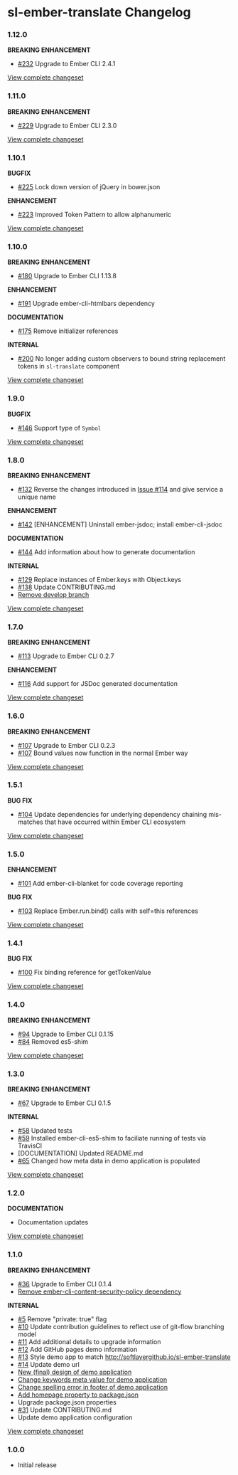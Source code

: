 # sl-ember-translate Changelog

### 1.12.0

**BREAKING ENHANCEMENT**

* [#232](https://github.com/softlayer/sl-ember-translate/issues/232) Upgrade to Ember CLI 2.4.1

[View complete changeset](https://github.com/softlayer/sl-ember-translate/compare/v1.11.0...v1.12.0)

### 1.11.0

**BREAKING ENHANCEMENT**

* [#229](https://github.com/softlayer/sl-ember-translate/issues/229) Upgrade to Ember CLI 2.3.0

[View complete changeset](https://github.com/softlayer/sl-ember-translate/compare/v1.10.1...v1.11.0)

### 1.10.1

**BUGFIX**

* [#225](https://github.com/softlayer/sl-ember-translate/pull/225) Lock down version of jQuery in bower.json

**ENHANCEMENT**

* [#223](https://github.com/softlayer/sl-ember-translate/pull/223) Improved Token Pattern to allow alphanumeric

[View complete changeset](https://github.com/softlayer/sl-ember-translate/compare/v1.10.0...v1.10.1)

### 1.10.0

**BREAKING ENHANCEMENT**

* [#180](https://github.com/softlayer/sl-ember-translate/pull/180) Upgrade to Ember CLI 1.13.8

**ENHANCEMENT**

* [#191](https://github.com/softlayer/sl-ember-translate/pull/191) Upgrade ember-cli-htmlbars dependency

**DOCUMENTATION**

* [#175](https://github.com/softlayer/sl-ember-translate/issues/175) Remove initializer references

**INTERNAL**

* [#200](https://github.com/softlayer/sl-ember-translate/pull/200) No longer adding custom observers to bound string replacement tokens in `sl-translate` component

[View complete changeset](https://github.com/softlayer/sl-ember-translate/compare/v1.9.0...v1.10.0)

### 1.9.0

**BUGFIX**

* [#146](https://github.com/softlayer/sl-ember-translate/issues/146) Support type of `Symbol`

[View complete changeset](https://github.com/softlayer/sl-ember-translate/compare/v1.8.0...v1.9.0)

### 1.8.0

**BREAKING ENHANCEMENT**

* [#132](https://github.com/softlayer/sl-ember-translate/issues/132) Reverse the changes introduced in [Issue #114](https://github.com/softlayer/sl-ember-translate/issues/114) and give service a unique name

**ENHANCEMENT**

* [#142](https://github.com/softlayer/sl-ember-translate/pull/142) [ENHANCEMENT] Uninstall ember-jsdoc; install ember-cli-jsdoc

**DOCUMENTATION**

* [#144](https://github.com/softlayer/sl-ember-translate/pull/144) Add information about how to generate documentation

**INTERNAL**

* [#129](https://github.com/softlayer/sl-ember-translate/issues/129) Replace instances of Ember.keys with Object.keys
* [#138](https://github.com/softlayer/sl-ember-translate/pull/138) Update CONTRIBUTING.md
* [Remove develop branch](https://github.com/softlayer/sl-ember-translate/commit/67e046f0b255f2c538d57bd86f90f91efb4a758e)

[View complete changeset](https://github.com/softlayer/sl-ember-translate/compare/v1.7.0...v1.8.0)

### 1.7.0

**BREAKING ENHANCEMENT**

* [#113](https://github.com/softlayer/sl-ember-translate/pull/113) Upgrade to Ember CLI 0.2.7

**ENHANCEMENT**

* [#116](https://github.com/softlayer/sl-ember-translate/pull/116) Add support for JSDoc generated documentation

[View complete changeset](https://github.com/softlayer/sl-ember-translate/compare/v1.6.0...v1.7.0)

### 1.6.0

**BREAKING ENHANCEMENT**

* [#107](https://github.com/softlayer/sl-ember-translate/pull/107) Upgrade to Ember CLI 0.2.3
* [#107](https://github.com/softlayer/sl-ember-translate/pull/107) Bound values now function in the normal Ember way

[View complete changeset](https://github.com/softlayer/sl-ember-translate/compare/v1.5.1...v1.6.0)

### 1.5.1

**BUG FIX**

* [#104](https://github.com/softlayer/sl-ember-translate/pull/104) Update dependencies for underlying dependency chaining mis-matches that have occurred within Ember CLI ecosystem

[View complete changeset](https://github.com/softlayer/sl-ember-translate/compare/v1.5.0...v1.5.1)

### 1.5.0

**ENHANCEMENT**

* [#101](https://github.com/softlayer/sl-ember-translate/pull/101) Add ember-cli-blanket for code coverage reporting

**BUG FIX**

* [#103](https://github.com/softlayer/sl-ember-translate/pull/103) Replace Ember.run.bind() calls with self=this references

[View complete changeset](https://github.com/softlayer/sl-ember-translate/compare/v1.4.1...v1.5.0)

### 1.4.1

**BUG FIX**

* [#100](https://github.com/softlayer/sl-ember-translate/pull/100) Fix binding reference for getTokenValue

[View complete changeset](https://github.com/softlayer/sl-ember-translate/compare/v1.4.0...v1.4.1)

### 1.4.0

**BREAKING ENHANCEMENT**

* [#94](https://github.com/softlayer/sl-ember-translate/pull/94) Upgrade to Ember CLI 0.1.15
* [#84](https://github.com/softlayer/sl-ember-translate/pull/88) Removed es5-shim

[View complete changeset](https://github.com/softlayer/sl-ember-translate/compare/v1.3.0...v1.4.0)

### 1.3.0

**BREAKING ENHANCEMENT**

* [#67](https://github.com/softlayer/sl-ember-translate/pull/67) Upgrade to Ember CLI 0.1.5

**INTERNAL**

* [#58](https://github.com/softlayer/sl-ember-translate/pull/58) Updated tests
* [#59](https://github.com/softlayer/sl-ember-translate/pull/59) Installed ember-cli-es5-shim to faciliate running of tests via TravisCI
* [DOCUMENTATION] Updated README.md
* [#65](https://github.com/softlayer/sl-ember-translate/pull/65) Changed how meta data in demo application is populated

[View complete changeset](https://github.com/softlayer/sl-ember-translate/compare/v1.2.0...v1.3.0)

### 1.2.0

**DOCUMENTATION**

* Documentation updates

[View complete changeset](https://github.com/softlayer/sl-ember-translate/compare/v1.1.0...v1.2.0)

### 1.1.0

**BREAKING ENHANCEMENT**

* [#36](https://github.com/softlayer/sl-ember-translate/pull/36) Upgrade to Ember CLI 0.1.4
* [Remove ember-cli-content-security-policy dependency](https://github.com/softlayer/sl-ember-translate/commit/7f51cb2def71e781ba369330f957f924974abeb0)

**INTERNAL**

* [#5](https://github.com/softlayer/sl-ember-translate/pull/5) Remove "private: true" flag
* [#10](https://github.com/softlayer/sl-ember-translate/pull/10) Update contribution guidelines to reflect use of git-flow branching model
* [#11](https://github.com/softlayer/sl-ember-translate/pull/11) Add additional details to upgrade information
* [#12](https://github.com/softlayer/sl-ember-translate/pull/12) Add GitHub pages demo information
* [#13](https://github.com/softlayer/sl-ember-translate/pull/13) Style demo app to match http://softlayergithub.io/sl-ember-translate
* [#14](https://github.com/softlayer/sl-ember-translate/pull/14) Update demo url
* [New (final) design of demo application](https://github.com/softlayer/sl-ember-translate/commit/23cb54f75466ae92b34cf5a9b3e164e99b50d07e)
* [Change keywords meta value for demo application](https://github.com/softlayer/sl-ember-translate/commit/07333503cbae49acaf3bf0039a2c66f4785faa99)
* [Change spelling error in footer of demo application](https://github.com/softlayer/sl-ember-translate/commit/b466ead9b8143b68bcb8475d3f6c15f8e86a24ed)
* [Add homepage property to package.json](https://github.com/softlayer/sl-ember-translate/commit/a75853a5dc2e2ce577c6535384832516f16de4d3)
* Upgrade package.json properties
* [#31](https://github.com/softlayer/sl-ember-translate/pull/31) Update CONTRIBUTING.md
* Update demo application configuration

[View complete changeset](https://github.com/softlayer/sl-ember-translate/compare/v1.0.0...v1.1.0)

### 1.0.0

* Initial release
